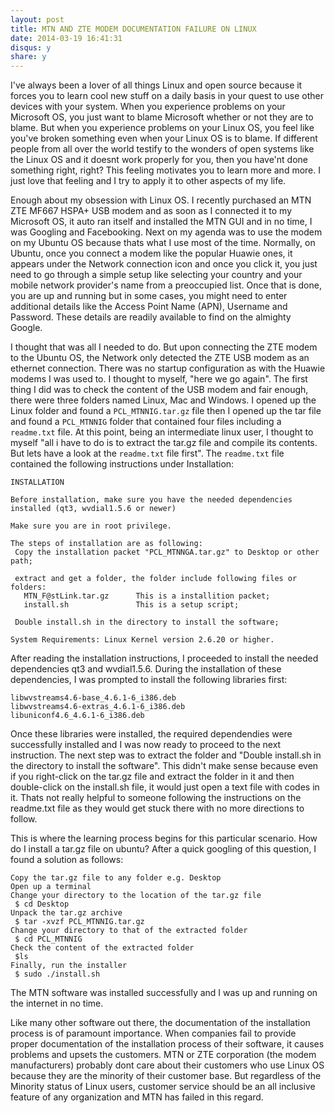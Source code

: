 ```yaml
---
layout: post
title: MTN AND ZTE MODEM DOCUMENTATION FAILURE ON LINUX
date: 2014-03-19 16:41:31
disqus: y
share: y
---
```


I've always been a lover of all things Linux and open source because it forces you to learn cool new stuff on a daily basis in your quest to use other devices with your system. When you experience problems on your Microsoft OS, you just want to blame Microsoft whether or not they are to blame. But when you experience problems on your Linux OS, you feel like you've broken something even when your Linux OS is to blame. If different people from all over the world testify to the wonders of open systems like the Linux OS and it doesnt work properly for you, then you have'nt done something right, right? This feeling motivates you to learn more and more. I just love that feeling and I try to apply it to other aspects of my life.

Enough about my obsession with Linux OS. I recently purchased an MTN ZTE MF667 HSPA+ USB modem and as soon as I connected it to my Microsoft OS, it auto ran itself and installed the MTN GUI and in no time, I was Googling and Facebooking. Next on my agenda was to use the modem on my Ubuntu OS because thats what I use most of the time. Normally, on Ubuntu, once you connect a modem like the popular Huawie ones, it appears under the Network connection icon and once you click it, you just need to go through a simple setup like selecting your country and your mobile network provider's name from a preoccupied list. Once that is done, you are up and running but in some cases, you might need to enter additional details like the Access Point Name (APN), Username and Password. These details are readily available to find on the almighty Google.

I thought that was all I needed to do. But upon connecting the ZTE modem to the Ubuntu OS, the Network only detected the ZTE USB modem as an ethernet connection. There was no startup configuration as with the Huawie modems I was used to. I thought to myself, "here we go again". The first thing I did was to check the content of the USB modem and fair enough, there were three folders named Linux, Mac and Windows. I opened up the Linux folder and found a `PCL_MTNNIG.tar.gz` file then I opened up the tar file and found a `PCL_MTNNIG` folder that contained four files including a `readme.txt` file. At this point, being an intermediate linux user, I thought to myself "all i have to do is to extract the tar.gz file and compile its contents. But lets have a look at the `readme.txt` file first". The `readme.txt` file contained the following instructions under Installation:

```
INSTALLATION
 
Before installation, make sure you have the needed dependencies installed (qt3, wvdial1.5.6 or newer)

Make sure you are in root privilege.
 
The steps of installation are as following:
 Copy the installation packet "PCL_MTNNGA.tar.gz" to Desktop or other path;
 
 extract and get a folder, the folder include following files or folders:
   MTN_F@stLink.tar.gz		This is a installition packet;
   install.sh		        This is a setup script;
 
 Double install.sh in the directory to install the software;
 
System Requirements: Linux Kernel version 2.6.20 or higher.
```

After reading the installation instructions, I proceeded to install the needed dependencies qt3 and wvdial1.5.6. During the installation of these dependencies, I was prompted to install the following libraries first:

```
libwvstreams4.6-base_4.6.1-6_i386.deb
libwvstreams4.6-extras_4.6.1-6_i386.deb
libuniconf4.6_4.6.1-6_i386.deb
```

Once these libraries were installed, the required dependendies were successfully installed and I was now ready to proceed to the next instruction. The next step was to extract the folder and "Double install.sh in the directory to install the software". This didn't make sense because even if you right-click on the tar.gz file and extract the folder in it and then double-click on the install.sh file, it would just open a text file with codes in it. Thats not really helpful to someone following the instructions on the readme.txt file as they would get stuck there with no more directions to follow.

This is where the learning process begins for this particular scenario. How do I install a tar.gz file on ubuntu? After a quick googling of this question, I found a solution as follows:

```
Copy the tar.gz file to any folder e.g. Desktop
Open up a terminal
Change your directory to the location of the tar.gz file
 $ cd Desktop
Unpack the tar.gz archive
 $ tar -xvzf PCL_MTNNIG.tar.gz
Change your directory to that of the extracted folder
 $ cd PCL_MTNNIG
Check the content of the extracted folder
 $ls
Finally, run the installer
 $ sudo ./install.sh
```

The MTN software was installed successfully and I was up and running on the internet in no time.

Like many other software out there, the documentation of the installation process is of paramount importance. When companies fail to provide proper documentation of the installation process of their software, it causes problems and upsets the customers. MTN or ZTE corporation (the modem manufacturers) probably dont care about their customers who use Linux OS because they are the minority of their customer base. But regardless of the Minority status of Linux users, customer service should be an all inclusive feature of any organization and MTN has failed in this regard.

